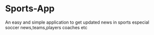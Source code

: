 Sports-App
==========

An easy and simple application to get updated news in sports especial soccer news,teams,players coaches etc  
